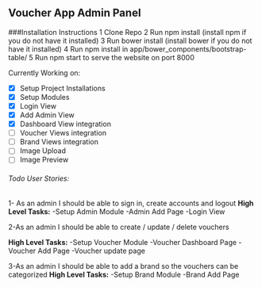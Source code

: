 ## Voucher App Admin Panel

###Installation Instructions
1 Clone Repo
2 Run npm install (install npm if you do not have it installed)
3 Run bower install (install bower if you do not have it installed)
4 Run npm install in app/bower_components/bootstrap-table/
5 Run npm start to serve the website on port 8000

Currently Working on:
- [x] Setup Project Installations
- [x] Setup Modules
- [x] Login View 
- [x] Add Admin View 
- [X] Dashboard View integration
- [ ] Voucher Views integration
- [ ] Brand Views integration
- [ ] Image Upload
- [ ] Image Preview

###### Todo User Stories:
1- As an admin I should be able to sign in, create accounts and logout
**High Level Tasks:** 
-Setup Admin Module
-Admin Add Page 
-Login View


2-As an admin I should be able to create / update / delete vouchers 

**High Level Tasks:** 
-Setup Voucher Module
-Voucher Dashboard Page
-Voucher Add Page
-Voucher update page

3-As an admin I should be able to add a brand so the vouchers can be categorized
**High Level Tasks:** 
-Setup Brand Module
-Brand Add Page 
